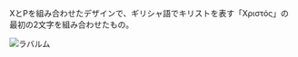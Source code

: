 XとPを組み合わせたデザインで、ギリシャ語でキリストを表す「Χριστός」の最初の2文字を組み合わせたもの。

![ラバルム](https://upload.wikimedia.org/wikipedia/commons/thumb/b/b5/Labarum.svg/1280px-Labarum.svg.png)